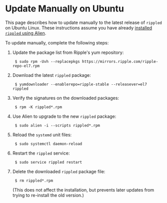 # Update Manually on Ubuntu

This page describes how to update manually to the latest release of `rippled` on Ubuntu Linux. These instructions assume you have already [installed `rippled` using Alien](install-rippled-on-ubuntu-with-alien.html).

To update manually, complete the following steps:

1. Update the package list from Ripple's yum repository:

        $ sudo rpm -Uvh --replacepkgs https://mirrors.ripple.com/ripple-repo-el7.rpm

2. Download the latest `rippled` package:

        $ yumdownloader --enablerepo=ripple-stable --releasever=el7 rippled

3. Verify the signatures on the downloaded packages:

        $ rpm -K rippled*.rpm

4. Use Alien to upgrade to the new `rippled` package:

        $ sudo alien -i --scripts rippled*.rpm

5. Reload the `systemd` unit files:

        $ sudo systemctl daemon-reload

6. Restart the `rippled` service:

        $ sudo service rippled restart

7. Delete the downloaded `rippled` package file:
        
        $ rm rippled*.rpm
        
    (This does not affect the installation, but prevents later updates from trying to re-install the old version.)
